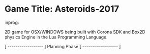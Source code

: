 # Game Title: Asteroids-2017

inprog: 

2D game for OSX/WINDOWS being built with Corona SDK and Box2D physics Engine in the Lua Programming Language.



[ ------------------ ]
    Planning Phase
[ ------------------ ]


